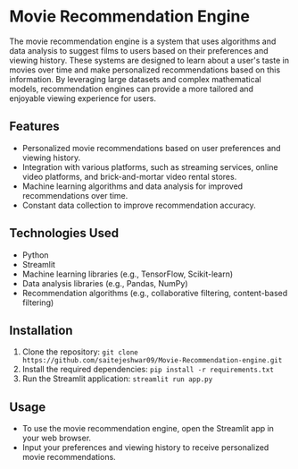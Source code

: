# Movie Recommendation Engine

The movie recommendation engine is a system that uses algorithms and data analysis to suggest films to users based on their preferences and viewing history. These systems are designed to learn about a user's taste in movies over time and make personalized recommendations based on this information. By leveraging large datasets and complex mathematical models, recommendation engines can provide a more tailored and enjoyable viewing experience for users. 

## Features

- Personalized movie recommendations based on user preferences and viewing history.
- Integration with various platforms, such as streaming services, online video platforms, and brick-and-mortar video rental stores.
- Machine learning algorithms and data analysis for improved recommendations over time.
- Constant data collection to improve recommendation accuracy.

## Technologies Used

- Python
- Streamlit
- Machine learning libraries (e.g., TensorFlow, Scikit-learn)
- Data analysis libraries (e.g., Pandas, NumPy)
- Recommendation algorithms (e.g., collaborative filtering, content-based filtering)

## Installation

1. Clone the repository: `git clone https://github.com/saitejeshwar09/Movie-Recommendation-engine.git`
2. Install the required dependencies: `pip install -r requirements.txt`
3. Run the Streamlit application: `streamlit run app.py`

## Usage

- To use the movie recommendation engine, open the Streamlit app in your web browser.
- Input your preferences and viewing history to receive personalized movie recommendations.
